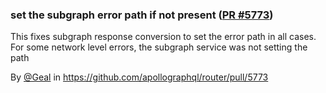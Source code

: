 ### set the subgraph error path if not present ([PR #5773](https://github.com/apollographql/router/pull/5773))

This fixes subgraph response conversion to set the error path in all cases. For some network level errors, the subgraph service was not setting the path

By [@Geal](https://github.com/Geal) in https://github.com/apollographql/router/pull/5773